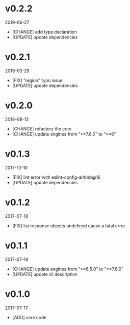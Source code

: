 # v0.2.2
2019-06-27

* [CHANGE] add type declaration
* [UPDATE] update dependencies

# v0.2.1
2019-03-25

* [FIX] "region" typo issue
* [UPDATE] update dependencies

# v0.2.0
2018-08-13

* [CHANGE] refactory the core
* [CHANGE] update engines from ">=7.6.0" to ">=8"

# v0.1.3
2017-10-10

* [FIX] lint error with eslint-config-airbnb@16
* [UPDATE] update dependencies

# v0.1.2
2017-07-18

* [FIX] list response objects undefined cause a fatal error

# v0.1.1
2017-07-18

* [CHANGE] update engines from ">=6.5.0" to ">=7.6.0"
* [UPDATE] update cli description

# v0.1.0
2017-07-17

* [ADD] core code
